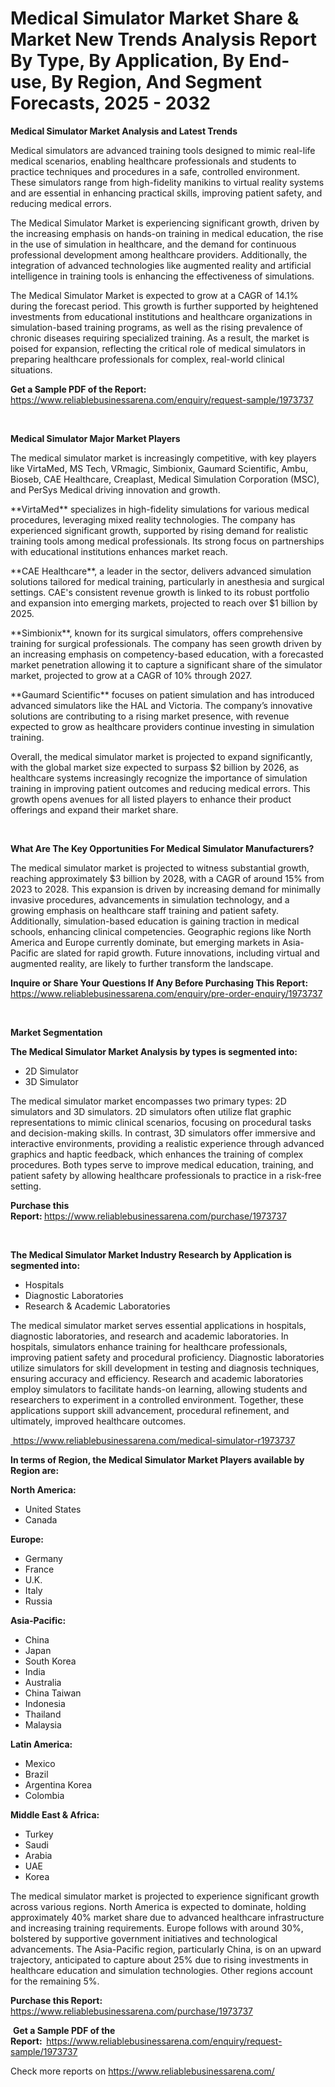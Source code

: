 <p><h1>Medical Simulator Market Share & Market New Trends Analysis Report By Type, By Application, By End-use, By Region, And Segment Forecasts, 2025 - 2032</h1></p><p><strong>Medical Simulator Market Analysis and Latest Trends</strong></p>
<p><p>Medical simulators are advanced training tools designed to mimic real-life medical scenarios, enabling healthcare professionals and students to practice techniques and procedures in a safe, controlled environment. These simulators range from high-fidelity manikins to virtual reality systems and are essential in enhancing practical skills, improving patient safety, and reducing medical errors.</p><p>The Medical Simulator Market is experiencing significant growth, driven by the increasing emphasis on hands-on training in medical education, the rise in the use of simulation in healthcare, and the demand for continuous professional development among healthcare providers. Additionally, the integration of advanced technologies like augmented reality and artificial intelligence in training tools is enhancing the effectiveness of simulations.</p><p>The Medical Simulator Market is expected to grow at a CAGR of 14.1% during the forecast period. This growth is further supported by heightened investments from educational institutions and healthcare organizations in simulation-based training programs, as well as the rising prevalence of chronic diseases requiring specialized training. As a result, the market is poised for expansion, reflecting the critical role of medical simulators in preparing healthcare professionals for complex, real-world clinical situations.</p></p>
<p><strong>Get a Sample PDF of the Report:&nbsp;</strong> <a href="https://www.reliablebusinessarena.com/enquiry/request-sample/1973737?utm_campaign=2217&utm_medium=2&utm_source=Github&utm_content=ia&utm_term=05032025&utm_id=medical-simulator">https://www.reliablebusinessarena.com/enquiry/request-sample/1973737</a></p>
<p>&nbsp;</p>
<p><strong>Medical Simulator Major Market Players</strong></p>
<p><p>The medical simulator market is increasingly competitive, with key players like VirtaMed, MS Tech, VRmagic, Simbionix, Gaumard Scientific, Ambu, Bioseb, CAE Healthcare, Creaplast, Medical Simulation Corporation (MSC), and PerSys Medical driving innovation and growth.</p><p>**VirtaMed** specializes in high-fidelity simulations for various medical procedures, leveraging mixed reality technologies. The company has experienced significant growth, supported by rising demand for realistic training tools among medical professionals. Its strong focus on partnerships with educational institutions enhances market reach.</p><p>**CAE Healthcare**, a leader in the sector, delivers advanced simulation solutions tailored for medical training, particularly in anesthesia and surgical settings. CAE's consistent revenue growth is linked to its robust portfolio and expansion into emerging markets, projected to reach over $1 billion by 2025.</p><p>**Simbionix**, known for its surgical simulators, offers comprehensive training for surgical professionals. The company has seen growth driven by an increasing emphasis on competency-based education, with a forecasted market penetration allowing it to capture a significant share of the simulator market, projected to grow at a CAGR of 10% through 2027.</p><p>**Gaumard Scientific** focuses on patient simulation and has introduced advanced simulators like the HAL and Victoria. The company’s innovative solutions are contributing to a rising market presence, with revenue expected to grow as healthcare providers continue investing in simulation training.</p><p>Overall, the medical simulator market is projected to expand significantly, with the global market size expected to surpass $2 billion by 2026, as healthcare systems increasingly recognize the importance of simulation training in improving patient outcomes and reducing medical errors. This growth opens avenues for all listed players to enhance their product offerings and expand their market share.</p></p>
<p>&nbsp;</p>
<p><strong>What Are The Key Opportunities For Medical Simulator Manufacturers?</strong></p>
<p><p>The medical simulator market is projected to witness substantial growth, reaching approximately $3 billion by 2028, with a CAGR of around 15% from 2023 to 2028. This expansion is driven by increasing demand for minimally invasive procedures, advancements in simulation technology, and a growing emphasis on healthcare staff training and patient safety. Additionally, simulation-based education is gaining traction in medical schools, enhancing clinical competencies. Geographic regions like North America and Europe currently dominate, but emerging markets in Asia-Pacific are slated for rapid growth. Future innovations, including virtual and augmented reality, are likely to further transform the landscape.</p></p>
<p><strong>Inquire or Share Your Questions If Any Before Purchasing This Report:</strong> <a href="https://www.reliablebusinessarena.com/enquiry/pre-order-enquiry/1973737?utm_campaign=2217&utm_medium=2&utm_source=Github&utm_content=ia&utm_term=05032025&utm_id=medical-simulator">https://www.reliablebusinessarena.com/enquiry/pre-order-enquiry/1973737</a></p>
<p>&nbsp;</p>
<p><strong>Market Segmentation</strong></p>
<p><strong>The Medical Simulator Market Analysis by types is segmented into:</strong></p>
<p><ul><li>2D Simulator</li><li>3D Simulator</li></ul></p>
<p><p>The medical simulator market encompasses two primary types: 2D simulators and 3D simulators. 2D simulators often utilize flat graphic representations to mimic clinical scenarios, focusing on procedural tasks and decision-making skills. In contrast, 3D simulators offer immersive and interactive environments, providing a realistic experience through advanced graphics and haptic feedback, which enhances the training of complex procedures. Both types serve to improve medical education, training, and patient safety by allowing healthcare professionals to practice in a risk-free setting.</p></p>
<p><strong>Purchase this Report:&nbsp;</strong><a href="https://www.reliablebusinessarena.com/purchase/1973737?utm_campaign=2217&utm_medium=2&utm_source=Github&utm_content=ia&utm_term=05032025&utm_id=medical-simulator">https://www.reliablebusinessarena.com/purchase/1973737</a></p>
<p>&nbsp;</p>
<p><strong>The Medical Simulator Market Industry Research by Application is segmented into:</strong></p>
<p><ul><li>Hospitals</li><li>Diagnostic Laboratories</li><li>Research & Academic Laboratories</li></ul></p>
<p><p>The medical simulator market serves essential applications in hospitals, diagnostic laboratories, and research and academic laboratories. In hospitals, simulators enhance training for healthcare professionals, improving patient safety and procedural proficiency. Diagnostic laboratories utilize simulators for skill development in testing and diagnosis techniques, ensuring accuracy and efficiency. Research and academic laboratories employ simulators to facilitate hands-on learning, allowing students and researchers to experiment in a controlled environment. Together, these applications support skill advancement, procedural refinement, and ultimately, improved healthcare outcomes.</p></p>
<p><a href="https://www.reliablebusinessarena.com/medical-simulator-r1973737?utm_campaign=2217&utm_medium=2&utm_source=Github&utm_content=ia&utm_term=05032025&utm_id=medical-simulator">&nbsp;https://www.reliablebusinessarena.com/medical-simulator-r1973737</a></p>
<p><strong>In terms of Region, the Medical Simulator Market Players available by Region are:</strong></p>
<p>
    <p> <strong> North America: </strong>
        <ul>
            <li>United States</li>
            <li>Canada</li>
        </ul>
        </p> 
    <p> <strong> Europe: </strong>
        <ul>
            <li>Germany</li>
            <li>France</li>
            <li>U.K.</li>
            <li>Italy</li>
            <li>Russia</li>
        </ul>
        </p> 
    <p> <strong> Asia-Pacific: </strong>
        <ul>
            <li>China</li>
            <li>Japan</li>
            <li>South Korea</li>
            <li>India</li>
            <li>Australia</li>
            <li>China Taiwan</li>
            <li>Indonesia</li>
            <li>Thailand</li>
            <li>Malaysia</li>
        </ul>
        </p> 
    <p> <strong> Latin America: </strong>
        <ul>
            <li>Mexico</li>
            <li>Brazil</li>
            <li>Argentina Korea</li>
            <li>Colombia</li>
        </ul>
        </p> 
    <p> <strong> Middle East & Africa: </strong>
        <ul>
            <li>Turkey</li>
            <li>Saudi</li>
            <li>Arabia</li>
            <li>UAE</li>
            <li>Korea</li>
        </ul>
    </p>
    </p>
<p><p>The medical simulator market is projected to experience significant growth across various regions. North America is expected to dominate, holding approximately 40% market share due to advanced healthcare infrastructure and increasing training requirements. Europe follows with around 30%, bolstered by supportive government initiatives and technological advancements. The Asia-Pacific region, particularly China, is on an upward trajectory, anticipated to capture about 25% due to rising investments in healthcare education and simulation technologies. Other regions account for the remaining 5%.</p></p>
<p><strong>Purchase this Report: </strong><a href="https://www.reliablebusinessarena.com/purchase/1973737?utm_campaign=2217&utm_medium=2&utm_source=Github&utm_content=ia&utm_term=05032025&utm_id=medical-simulator">https://www.reliablebusinessarena.com/purchase/1973737</a></p>
<p>&nbsp;<strong>Get a Sample PDF of the Report:&nbsp;&nbsp;</strong><a href="https://www.reliablebusinessarena.com/enquiry/request-sample/1973737?utm_campaign=2217&utm_medium=2&utm_source=Github&utm_content=ia&utm_term=05032025&utm_id=medical-simulator">https://www.reliablebusinessarena.com/enquiry/request-sample/1973737</a></p>
<p><strong></strong></p>
<p>Check more reports on <a href="https://www.reliablebusinessarena.com/?utm_campaign=2217&utm_medium=2&utm_source=Github&utm_content=ia&utm_term=05032025&utm_id=medical-simulator">https://www.reliablebusinessarena.com/</a></p>